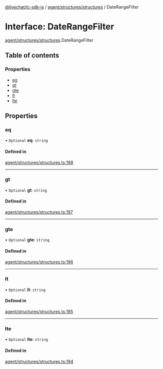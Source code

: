[@livechat/lc-sdk-js](../README.md) / [agent/structures/structures](../modules/agent_structures_structures.md) / DateRangeFilter

# Interface: DateRangeFilter

[agent/structures/structures](../modules/agent_structures_structures.md).DateRangeFilter

## Table of contents

### Properties

- [eq](agent_structures_structures.DateRangeFilter.md#eq)
- [gt](agent_structures_structures.DateRangeFilter.md#gt)
- [gte](agent_structures_structures.DateRangeFilter.md#gte)
- [lt](agent_structures_structures.DateRangeFilter.md#lt)
- [lte](agent_structures_structures.DateRangeFilter.md#lte)

## Properties

### eq

• `Optional` **eq**: `string`

#### Defined in

[agent/structures/structures.ts:198](https://github.com/livechat/lc-sdk-js/blob/8462be9/src/agent/structures/structures.ts#L198)

___

### gt

• `Optional` **gt**: `string`

#### Defined in

[agent/structures/structures.ts:197](https://github.com/livechat/lc-sdk-js/blob/8462be9/src/agent/structures/structures.ts#L197)

___

### gte

• `Optional` **gte**: `string`

#### Defined in

[agent/structures/structures.ts:196](https://github.com/livechat/lc-sdk-js/blob/8462be9/src/agent/structures/structures.ts#L196)

___

### lt

• `Optional` **lt**: `string`

#### Defined in

[agent/structures/structures.ts:195](https://github.com/livechat/lc-sdk-js/blob/8462be9/src/agent/structures/structures.ts#L195)

___

### lte

• `Optional` **lte**: `string`

#### Defined in

[agent/structures/structures.ts:194](https://github.com/livechat/lc-sdk-js/blob/8462be9/src/agent/structures/structures.ts#L194)
